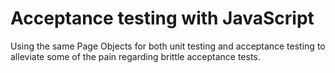 Acceptance testing with JavaScript
==================================

Using the same Page Objects for both unit testing and acceptance testing
to alleviate some of the pain regarding brittle acceptance tests.

